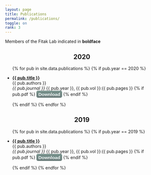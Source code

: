```yaml
---
layout: page
title: Publications
permalink: /publications/
toggle: on
rank: 3
---
```


<p>Members of the Fitak Lab indicated in <b>boldface</b>
   <br>
</p>

<div align="center"><h2><b>2020</b></h2></div>
<div class="lab-wrapper">
    <ul class="lab-list">
    {% for pub in site.data.publications %}
    {% if pub.year == 2020 %}
     <li><script type="text/javascript" src="https://d1bxh8uas1mnw7.cloudfront.net/assets/embed.js"></script><div class="altmetric-embed" data-badge-type="donut" data-altmetric-id="41788310"></div><p><a href="{{ pub.doi }}"><b>{{ pub.title }}</b></a>
      <br>
      {{ pub.authors }}
      <br>
      <i>{{ pub.journal }}</i> {{ pub.year }}, {{ pub.vol }}:{{ pub.pages }}
      {% if pub.pdf %}
         <a href="{{ pub.pdf | prepend: site.pub_dir | prepend: site.baseurl }}" style="-moz-box-shadow:inset 0px 1px 3px 0px #91b8b3; -webkit-box-shadow:inset 0px 1px 3px 0px #91b8b3; box-shadow:inset 0px 1px 3px 0px #91b8b3; background:-webkit-gradient(linear, left top, left bottom, color-stop(0.05, #768d87), color-stop(1, #6c7c7c)); background:-moz-linear-gradient(top, #768d87 5%, #6c7c7c 100%); background:-webkit-linear-gradient(top, #768d87 5%, #6c7c7c 100%); background:-o-linear-gradient(top, #768d87 5%, #6c7c7c 100%); background:-ms-linear-gradient(top, #768d87 5%, #6c7c7c 100%); background:linear-gradient(to bottom, #768d87 5%, #6c7c7c 100%); filter:progid:DXImageTransform.Microsoft.gradient(startColorstr='#768d87', endColorstr='#6c7c7c',GradientType=0); background-color:#768d87; -moz-border-radius:5px; -webkit-border-radius:5px; border-radius:5px; border:1px solid #566963; display:inline-block; cursor:pointer; color:#ffffff; font-family:Arial; font-size:15px; font-weight:bold; padding:2px 5px; text-decoration:none; text-shadow:0px -1px 0px #2b665e;" download>Download</a>
      {% endif %}
      </p></li>
    {% endif %}
    {% endfor %}
    </ul>
</div>

<div align="center" style="clear:both"><h2><b>2019</b></h2></div>
<div class="lab-wrapper">
    <ul class="lab-list">
    {% for pub in site.data.publications %}
    {% if pub.year == 2019 %}
     <li><p><a href="{{ pub.doi }}"><b>{{ pub.title }}</b></a>
      <br>
      {{ pub.authors }}
      <br>
      <i>{{ pub.journal }}</i> {{ pub.year }}, {{ pub.vol }}:{{ pub.pages }}   
      {% if pub.pdf %}
         <a href="{{ pub.pdf | prepend: site.pub_dir | prepend: site.baseurl }}" style="-moz-box-shadow:inset 0px 1px 3px 0px #91b8b3; -webkit-box-shadow:inset 0px 1px 3px 0px #91b8b3; box-shadow:inset 0px 1px 3px 0px #91b8b3; background:-webkit-gradient(linear, left top, left bottom, color-stop(0.05, #768d87), color-stop(1, #6c7c7c)); background:-moz-linear-gradient(top, #768d87 5%, #6c7c7c 100%); background:-webkit-linear-gradient(top, #768d87 5%, #6c7c7c 100%); background:-o-linear-gradient(top, #768d87 5%, #6c7c7c 100%); background:-ms-linear-gradient(top, #768d87 5%, #6c7c7c 100%); background:linear-gradient(to bottom, #768d87 5%, #6c7c7c 100%); filter:progid:DXImageTransform.Microsoft.gradient(startColorstr='#768d87', endColorstr='#6c7c7c',GradientType=0); background-color:#768d87; -moz-border-radius:5px; -webkit-border-radius:5px; border-radius:5px; border:1px solid #566963; display:inline-block; cursor:pointer; color:#ffffff; font-family:Arial; font-size:15px; font-weight:bold; padding:2px 5px; text-decoration:none; text-shadow:0px -1px 0px #2b665e;" download>Download</a>
      {% endif %}
      </p></li>
    {% endif %}
    {% endfor %}
    </ul>
</div>
